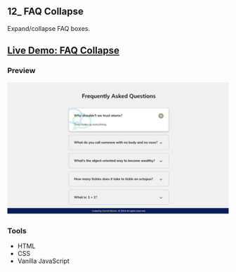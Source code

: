 ## 12_ FAQ Collapse

Expand/collapse FAQ boxes.

## [Live Demo: FAQ Collapse](https://12-faq-collapse-gdbecker.replit.app/)

### Preview

!["HomePage"](./HomePage.png)

### Tools
- HTML
- CSS
- Vanilla JavaScript